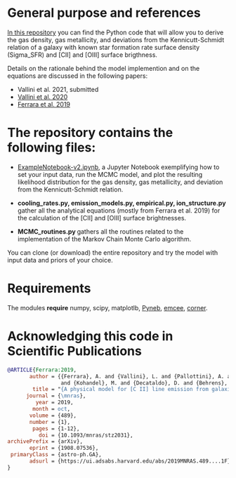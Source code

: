 # General purpose and references

<a href='https://github.com/lvallini/MCMC_galaxyline_analyzer'>In this repository</a> you can find the Python code that will allow you to derive the gas density, gas metallicity, and deviations from the Kennicutt-Schmidt relation of a galaxy with known star formation rate surface density (Sigma_SFR) and [CII] and [OIII] surface brigthness. 

Details on the rationale behind the model implemention and on the equations are discussed in the following papers:
 
  - Vallini et al. 2021, submitted 
  - <a href="https://ui.adsabs.harvard.edu/abs/2020MNRAS.495L..22V/abstract">Vallini et al. 2020</a> 
  - <a href="https://ui.adsabs.harvard.edu/abs/2019MNRAS.489....1F/abstract">Ferrara et al. 2019</a> 

# The repository contains the following files:

- <a href='https://github.com/lvallini/MCMC_galaxyline_analyzer/blob/main/ExampleNotebook-v2.ipynb'> ExampleNotebook-v2.ipynb</a>, a Jupyter Notebook exemplifying how to set your input data, run the MCMC model, and plot the resulting likelihood distribution for the gas density, gas metallicity, and deviation from the Kennicutt-Schmidt relation.

- <b> cooling_rates.py, emission_models.py, empirical.py, ion_structure.py </b> gather all the analytical equations (mostly from Ferrara et al. 2019) for the calculation of the [CII] and [OIII] surface brightnesses.

- <b> MCMC_routines.py </b> gathers all the routines related to the implementation of the Markov Chain Monte Carlo algorithm.

You can clone (or download) the entire repository and try the model with input data and priors of your choice.

# Requirements
The modules **require** numpy, scipy, matplotlb, <a href="https://github.com/Morisset/PyNeb_devel">Pyneb</a>, 
<a href='https://emcee.readthedocs.io/en/stable'>emcee</a>,  <a href="https://corner.readthedocs.io/en/latest/index.html">corner</a>.

# Acknowledging this code in Scientific Publications

```bibtex
@ARTICLE{Ferrara:2019,
       author = {{Ferrara}, A. and {Vallini}, L. and {Pallottini}, A. and {Gallerani}, S. and {Carniani}, S.
                 and {Kohandel}, M. and {Decataldo}, D. and {Behrens}, C.},
        title = "{A physical model for [C II] line emission from galaxies}",
      journal = {\mnras},
         year = 2019,
        month = oct,
       volume = {489},
       number = {1},
        pages = {1-12},
          doi = {10.1093/mnras/stz2031},
archivePrefix = {arXiv},
       eprint = {1908.07536},
 primaryClass = {astro-ph.GA},
       adsurl = {https://ui.adsabs.harvard.edu/abs/2019MNRAS.489....1F},
}
```

